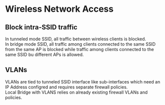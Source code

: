 # Wireless Network Access

## Block intra-SSID traffic
In tunneled mode SSID, all traffic between wireless clients is blocked.  
In bridge mode SSID, all traffic among clients connected to the same SSID from the same AP is blocked while traffic among clients connected to the same SSID bu different APs is allowed.  

## VLANs
VLANs are tied to tunneled SSID interface like sub-interfaces which need an IP Address configred and requires separate firewall policies.  
Local Bridge with VLANS relies on already existing firewall VLANs and policies.
